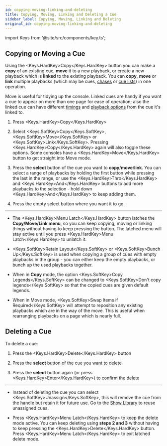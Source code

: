 ```yaml
---
id: copying-moving-linking-and-deleting
title: Copying, Moving, Linking and Deleting a Cue
sidebar_label: Copying, Moving, Linking and Deleting
original_id: copying-moving-linking-and-deleting
---
```


import Keys from '@site/src/components/key.ts';

Copying or Moving a Cue
-----------------------

Using the <Keys.HardKey>Copy</Keys.HardKey> button you can make a **copy** of an existing cue, **move**
it to a new playback, or create a new playback which is **linked** to the
existing playback. You can **copy**, **move** or **link** multiple playbacks (which
may be cues, [chases](../chases.md) or [cue lists](../cue-lists.md)) in one operation.

Move is useful for tidying up the console. Linked cues are handy if you
want a cue to appear on more than one page for ease of operation; also
the linked cue can have different [timings](cue-timing.md) and 
[playback options](playback-options.md) from the cue it's linked to.

1. Press <Keys.HardKey>Copy</Keys.HardKey>

2. Select <Keys.SoftKey>Copy</Keys.SoftKey>, <Keys.SoftKey>Move</Keys.SoftKey> or <Keys.SoftKey>Link</Keys.SoftKey>. Pressing <Keys.HardKey>Copy</Keys.HardKey> again will
also toggle these options. Some consoles have a <Keys.HardKey>Move</Keys.HardKey> button to get
straight into Move mode.

3. Press the **select** button of the cue you want to **copy**/**move**/**link**. You
can select a range of playbacks by holding the first button while
pressing the last in the range, or use the <Keys.HardKey>Thro</Keys.HardKey> and <Keys.HardKey>And</Keys.HardKey> buttons
to add more playbacks to the selection - hold down <Keys.HardKey>And</Keys.HardKey> to keep
adding them.

4. Press the empty select button where you want it to go.

---

-   The <Keys.HardKey>Menu Latch</Keys.HardKey> button latches the **Copy/Move/Link menu**, so you
    can keep copying, moving or linking things without having to keep
    pressing the button. The latched menu will stay active until you
    press <Keys.HardKey>Menu Latch</Keys.HardKey> to unlatch it.

-   <Keys.SoftKey>Retain Layout</Keys.SoftKey> or <Keys.SoftKey>Bunch Up</Keys.SoftKey> is used when copying a group of
    cues with empty playbacks in the group - you can either keep the
    empty playbacks, or bunch up the used playbacks together.

-   When in **Copy** mode, the option <Keys.SoftKey>Copy Legends</Keys.SoftKey> can be changed to <Keys.SoftKey>Don't
    copy legends</Keys.SoftKey> so that the copied cues are given default legends.

-   When in Move mode, <Keys.SoftKey>Swap Items if Required</Keys.SoftKey> will attempt to
    reposition any existing playbacks which are in the way of the move.
    This is useful when rearranging playbacks on a page which is nearly
    full.

Deleting a Cue
--------------

To delete a cue:

1. Press the <Keys.HardKey>Delete</Keys.HardKey> button

2. Press the **select** button of the cue you want to delete

3. Press the **select** button again (or press <Keys.HardKey>Enter</Keys.HardKey>) to confirm the
delete

---

-   Instead of deleting the cue you can select <Keys.SoftKey>Unassign</Keys.SoftKey>, this will
    remove the cue from the handle but retain it for future use. Go to
    the [Show Library](../titan-basics/show-library.md) to reuse unassigned cues.

-   Press <Keys.HardKey>Menu Latch</Keys.HardKey> to keep the delete mode active. You can keep
    deleting using **steps 2 and 3** without having to keep pressing the
    <Keys.HardKey>Delete</Keys.HardKey> button. Press <Keys.HardKey>Menu Latch</Keys.HardKey> to exit latched delete mode.